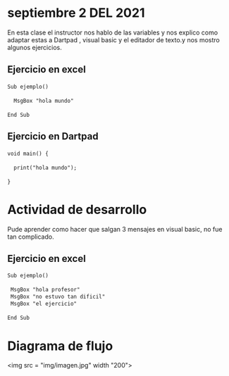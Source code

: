 # septiembre 2 DEL 2021

 En esta clase el instructor  nos hablo  de las variables y nos
 explico como adaptar estas a Dartpad , visual basic y
 el editador de texto.y nos mostro algunos ejercicios.

## Ejercicio en excel

```
Sub ejemplo()

  MsgBox "hola mundo"

End Sub
```

## Ejercicio en Dartpad

```
void main() {

  print("hola mundo");

}
```
# Actividad de desarrollo

 Pude aprender  como hacer que salgan 3 mensajes
  en visual basic, no fue tan complicado.

## Ejercicio en excel

```
Sub ejemplo()

 MsgBox "hola profesor"
 MsgBox "no estuvo tan dificil"
 MsgBox "el ejercicio"

End Sub
```
# Diagrama de flujo

<img src = "img/imagen.jpg" width "200">
